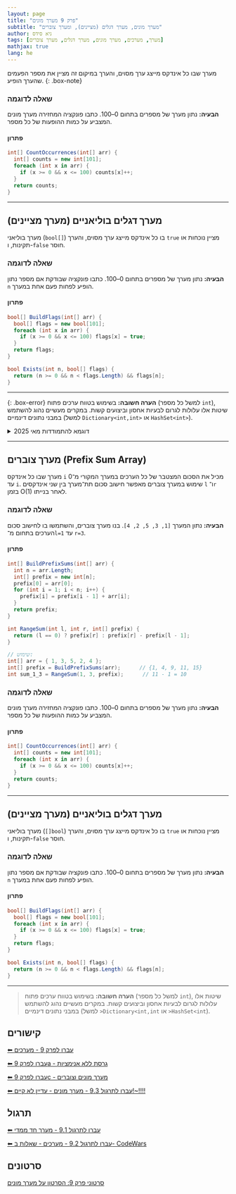 ```yaml
---
layout: page
title: "פרק 9 מערך מונים"
subtitle: "מערך מונים, מערך דגלים (מציינים), ומערך צוברים"
author: גיא סידס
tags: [מערך, מערכים, מערך מונים, מערך דגלים, מערך צוברים]
mathjax: true
lang: he
---
```



מערך שבו כל אינדקס מייצג ערך מסוים, והערך במיקום זה מציין את מספר הפעמים שהערך הופיע.
{: .box-note}

### שאלה לדוגמה

**הבעיה:** נתון מערך של מספרים בתחום 0–100. כתבו פונקציה המחזירה מערך מונים המצביע על כמות ההופעות של כל מספר.

#### פתרון

```csharp
int[] CountOccurrences(int[] arr) {
  int[] counts = new int[101];
  foreach (int x in arr) {
    if (x >= 0 && x <= 100) counts[x]++;
  }
  return counts;
}
```

---

## מערך דגלים בוליאניים (מערך מציינים)

מערך בוליאני (`bool[]`) בו כל אינדקס מייצג ערך מסוים, והערך `true` מציין נוכחות או תקינות, ו-`false` חוסר.

### שאלה לדוגמה

**הבעיה:** נתון מערך של מספרים בתחום 0–100. כתבו פונקציה שבודקת אם מספר נתון `n` הופיע לפחות פעם אחת במערך.

#### פתרון

```csharp
bool[] BuildFlags(int[] arr) {
  bool[] flags = new bool[101];
  foreach (int x in arr) {
    if (x >= 0 && x <= 100) flags[x] = true;
  }
  return flags;
}

bool Exists(int n, bool[] flags) {
  return (n >= 0 && n < flags.Length) && flags[n];
}
```

---

{: .box-error}
**הערה חשובה:** בשימוש בטווח ערכים פתוח (למשל כל מספר `int`), שיטות אלו עלולות לגרום לבעיות אחסון וביצועים קשות. במקרים מעשיים נהוג להשתמש במבני נתונים דינמיים (למשל `Dictionary<int,int>` או `HashSet<int>`).

<details markdown="a"><summary>דוגמא להתמודדות מאי 2025</summary>

יתכן שדורש הגדרות קומפילציה מיוחדות

```csharp
using System;
using System.Collections;
using System.Collections.Generic;

public class Program
{
private const int FLAG_VALUE = int.MinValue; //using Queue<int?> nullable takes 2X space

/// <summary>
/// working on queue from Collections generic (didn't check perf differences on Queue from Mivney)
/// validates all whole numbers beween min, and max are in the queue.
/// need to test again - it might be possible to revert to bool[] and still get it going
/// under the 2.1 billion limit.
/// </summary>
/// <param name="q"></param>
/// <returns></returns>
/// <exception cref="ArgumentException"></exception>
public static bool CheckValidQ(Queue<int> q)
{
    int max = int.MinValue;
    int min = int.MaxValue;
    int current = 0;
    int length = 0;

    // Find min, max, and count by looping through queue once
    // Add flag marker to detect when we've completed the loop
    q.Enqueue(FLAG_VALUE);

    do
    {
        current = q.Dequeue();
        if (current != FLAG_VALUE)
        {
            //Console.WriteLine(current);
            if (current > max)
                max = current;
            if (current < min)
                min = current;
            length++;
            q.Enqueue(current); // Put it back at the end
        }
    } while (current != FLAG_VALUE); // Stop when we hit the flag

    // Check if range matches length (consecutive sequence)
    if (max - min + 1 != length)
        return false;

    // Create BitArray to track which values we've seen
    long range = (long)max - (long)min + 1;
    if (range > int.MaxValue)
        throw new ArgumentException("Range too large for BitArray");

    var bits = new BitArray((int)range);

    // Loop through queue again to mark bits (flag is still at front)
    //int check = q.Dequeue(); // Remove the flag marker
    q.Enqueue(FLAG_VALUE); // Add it back at the end

    do
    {
        current = q.Dequeue();
        if (current != FLAG_VALUE)
        {
            bits.Set(current - min, true);
            q.Enqueue(current); // Put it back at the end
        }
    } while (current != FLAG_VALUE);

    // Check if all positions are set to true
    for (int i = 0; i < 100; i++)
        //Console.WriteLine(bits.Get(i));
        if (!bits.Get(i))
            return false;

    return true;
}


/// <summary>
/// Creates a test queue at the desired size, with sequential whole numbers.
/// starting from int.MinValue + 5
/// </summary>
public static Queue<int> CreateReasonableTestQueue(int millions = 100)
{
    long count = millions * 1_000_000L;
    const int startValue = int.MinValue + 5; 

    Console.WriteLine($"Creating test queue with {count:N0} elements ({millions} million)...");

    var queue = new Queue<int>();

    for (long i = 0; i < count; i++)
    {
        queue.Enqueue(startValue + (int)i);

        if (i % 10_000_000 == 0 && i > 0) // Progress bar
            Console.WriteLine($"Added {i:N0} elements...");
    }

    Console.WriteLine($"Test queue created! Size: {queue.Count:N0}");
    return queue;
}


public static void Main()
{
    int millionElements = 2000; // above int.MaxValue, it's impossible to configure the bits array.

    try
    {
        Console.WriteLine("=== Queue Validation Test ===");
        var startTime = DateTime.Now;

        Queue<int> testQueue;
        testQueue = CreateReasonableTestQueue(millionElements);
        var creationTime = DateTime.Now;
        Console.WriteLine($"Queue creation took: {(creationTime - startTime).TotalSeconds:F2} seconds");

        Console.WriteLine("Starting validation...");
        bool isValid = CheckValidQ(testQueue);
        var endTime = DateTime.Now;

        Console.WriteLine($"Validation result: {isValid}");
        Console.WriteLine($"Validation took: {(endTime - creationTime).TotalSeconds:F2} seconds");
        Console.WriteLine($"Total time: {(endTime - startTime).TotalSeconds:F2} seconds");
        Console.WriteLine($"Final queue size: {testQueue.Count:N0}");
    }
    catch (OutOfMemoryException)
    {
        Console.WriteLine("ERROR: Out of memory! Try a smaller test size.");
    }
    catch (Exception ex)
    {
        Console.WriteLine($"ERROR: {ex.Message}");
    }
}
}
```
</details>


---

## מערך צוברים (Prefix Sum Array)

מערך שבו כל אינדקס `i` מכיל את הסכום המצטבר של כל הערכים במערך המקורי מ־0 עד `i`. שימוש במערך צוברים מאפשר חישוב סכום תת־מערך בין שני אינדקסים `l` ו־`r` בזמן O(1) לאחר בנייתו.

### שאלה לדוגמה

**הבעיה:** נתון המערך `[1, 3, 5, 2, 4]`. בנו מערך צוברים, והשתמשו בו לחישוב סכום הערכים בתחום מ־`l=1` עד `r=3`.

#### פתרון

```csharp
int[] BuildPrefixSums(int[] arr) {
  int n = arr.Length;
  int[] prefix = new int[n];
  prefix[0] = arr[0];
  for (int i = 1; i < n; i++) {
    prefix[i] = prefix[i - 1] + arr[i];
  }
  return prefix;
}

int RangeSum(int l, int r, int[] prefix) {
  return (l == 0) ? prefix[r] : prefix[r] - prefix[l - 1];
}

// שימוש:
int[] arr = { 1, 3, 5, 2, 4 };
int[] prefix = BuildPrefixSums(arr);      // {1, 4, 9, 11, 15}
int sum_1_3 = RangeSum(1, 3, prefix);      // 11 - 1 = 10
```
















### שאלה לדוגמה

**הבעיה:** נתון מערך של מספרים בתחום 0–100. כתבו פונקציה המחזירה מערך מונים המצביע על כמות ההופעות של כל מספר.

#### פתרון

```csharp
int[] CountOccurrences(int[] arr) {
  int[] counts = new int[101];
  foreach (int x in arr) {
    if (x >= 0 && x <= 100) counts[x]++;
  }
  return counts;
}
```

---

## מערך דגלים בוליאניים (מערך מציינים)

מערך בוליאני (`[]bool`) בו כל אינדקס מייצג ערך מסוים, והערך `true` מציין נוכחות או תקינות, ו-`false` חוסר.

### שאלה לדוגמה

**הבעיה:** נתון מערך של מספרים בתחום 0–100. כתבו פונקציה שבודקת אם מספר נתון `n` הופיע לפחות פעם אחת במערך.

#### פתרון

```csharp
bool[] BuildFlags(int[] arr) {
  bool[] flags = new bool[101];
  foreach (int x in arr) {
    if (x >= 0 && x <= 100) flags[x] = true;
  }
  return flags;
}

bool Exists(int n, bool[] flags) {
  return (n >= 0 && n < flags.Length) && flags[n];
}
```

---

> **הערה חשובה:** בשימוש בטווח ערכים פתוח (למשל כל מספר `int`), שיטות אלו עלולות לגרום לבעיות אחסון וביצועים קשות. במקרים מעשיים נהוג להשתמש במבני נתונים דינמיים (למשל `>Dictionary<int,int` או `>HashSet<int`).


## קישורים

[⬅ עברו לפרק 9 - מערכים](/cs2/Chapter9)

[⬅ עברו לפרק 9a - גרסת ללא אנימציות](/cs2/Chapter9a)

[⬅ עברו לפרק 9c - מערך מונים וצוברים](/cs2/Chapter9c)

[⬅ עברו לתרגול 9.3 - מערך מונים - עדיין לא קיים!~!!!!](/cs2/Chapter9Ex9.3)


## תרגול

[⬅ עברו לתרגול 9.1 - מערך חד ממדי](/cs2/Chapter9Ex9.1)

[⬅ עברו לתרגול 9.2 - מערכים - שאלות ב- CodeWars](/cs2/Chapter9Ex9.2)

## סרטונים

[סרטוני פרק 9: הסרטון על מערך מונים](https://www.youtube.com/watch?v=LxYAJY81gNo&list=PLnVUJu2KuoA2cT3X-Fui7j6HZJWZM6vnK&index=24)
